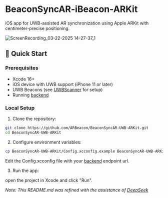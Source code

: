 # BeaconSyncAR-iBeacon-ARKit

iOS app for UWB-assisted AR synchronization using Apple ARKit with centimeter-precise positioning.

![ScreenRecording_03-22-2025 14-27-37_1](https://github.com/user-attachments/assets/590cb679-3012-4156-9e63-df6491418ffe)

## 🚀 Quick Start

### Prerequisites
- Xcode 16+
- iOS device with UWB support (iPhone 11 or later)
- UWB Beacons (see [UWBScanner](https://github.com/ARBeacon/UWBScanner) for setup)
- Running [backend](https://github.com/ARBeacon/BeaconSyncAR-api)

### Local Setup

1. Clone the repository: 
```bash
git clone https://github.com/ARBeacon/BeaconSyncAR-UWB-ARKit.git
cd BeaconSyncAR-UWB-ARKit
```
2. Configure environment variables:
```bash
cp BeaconSyncAR-UWB-ARKit/Config.xcconfig.example BeaconSyncAR-UWB-ARKit/Config.xcconfig
```
Edit the Config.xcconfig file with your [backend](https://github.com/ARBeacon/BeaconSyncAR-api) endpoint url.

3. Run the app:

open the project in Xcode and click "Run".

_Note: This README.md was refined with the assistance of [DeepSeek](https://www.deepseek.com)_
